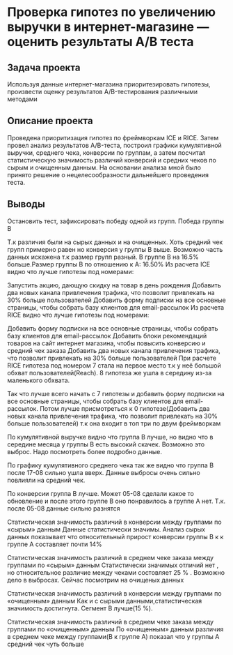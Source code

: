 # Проверка гипотез по увеличению выручки в интернет-магазине — оценить результаты A/B теста
## Задача проекта  

Используя данные интернет-магазина приоритезировать гипотезы, произвести оценку результатов A/B-тестирования различными методами
## Описание проекта 
Проведена приоритизация гипотез по фреймворкам ICE и RICE. Затем провел анализ
результатов A/B-теста, построил графики кумулятивной выручки, среднего чека,
конверсии по группам, а затем посчитал статистическую значимость различий конверсий
и средних чеков по сырым и очищенным данным. На основании анализа мной было
принято решение о нецелесообразности дальнейшего проведения теста.

## Выводы
Остановить тест, зафиксировать победу одной из групп. Победа группы В

Т.к различия были на сырых данных и на очищенных. Хоть средний чек групп примерно равен но конверсия у группы В выше. Возможно часть данных искажена т.к размер групп разный. В группе В на 16.5% больше.Размер группы В по отношению к А: 16.50%
Из расчета ICE видно что лучше гипотезы под номерами:

Запустить акцию, дающую скидку на товар в день рождения
Добавить два новых канала привлечения трафика, что позволит привлекать на 30% больше пользователей
Добавить форму подписки на все основные страницы, чтобы собрать базу клиентов для email-рассылок
Из расчета RICE видно что лучше гипотезы под номерами:

Добавить форму подписки на все основные страницы, чтобы собрать базу клиентов для email-рассылок
Добавить блоки рекомендаций товаров на сайт интернет магазина, чтобы повысить конверсию и средний чек заказа
Добавить два новых канала привлечения трафика, что позволит привлекать на 30% больше пользователей
При расчете RICE гипотеза под номером 7 стала на первое место т.к у неё большой обхват пользователей(Reach). 8 гипотеза же ушла в середину из-за маленького обхвата.

Так что лучше всего начать с 7 гипотезы и добавить форму подписки на все основные страницы, чтобы собрать базу клиентов для email-рассылок. Потом лучше присмотреться к 0 гипотезе(Добавить два новых канала привлечения трафика, что позволит привлекать на 30% больше пользователей) т.к она входит в топ три по двум фреймворкам

По кумулятивной выручке видно что группа В лучше, но видно что в середине месяца у группы В есть высокий скачек. Возможно это выброс. Надо посмотреть более подробно данные.

По графику кумулятивного среднего чека так же видно что группа В после 17-08 сильно ушла вверх. Данные выбросы очень сильно повлияли на средний чек.

По конверсии группа В лучше. Может 05-08 сделали какое то обновление и после этого группе В оно понравилось а группе А нет. Т.к. после 05-08 данные сильно разнятся

Статистическая значимость различий в конверсии между группами по «сырым» данным
Данные статистически значимы. Анализ сырых данных показывает что относительный прирост конверсии группы В к к группе А составляет почти 14%

Статистическая значимость различий в среднем чеке заказа между группами по «сырым» данным
Статистически значимых отличий нет , но относительное различие между чеками состовляет 25 % . Возможно дело в выбросах. Сейчас посмотрим на очищеных данных

Статистическая значимость различий в конверсии между группами по «очищенным» данным
Как и с сырыми данными,статистическая значимость достигнута. Сегмент В лучше(15 %).

Статистическая значимость различий в среднем чеке заказа между группами по «очищенным» данным
По «очищенным» данным различия в среднем чеке между группами(B к группе A) показал что у группы А средний чек чуть больше
